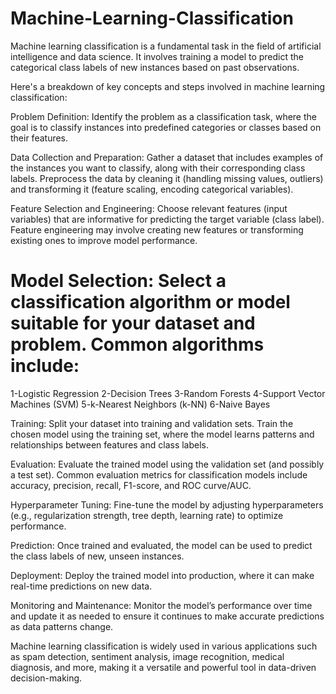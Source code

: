 # Machine-Learning-Classification
Machine learning classification is a fundamental task in the field of artificial intelligence and data science. It involves training a model to predict the categorical class labels of new instances based on past observations.

Here's a breakdown of key concepts and steps involved in machine learning classification:

Problem Definition: Identify the problem as a classification task, where the goal is to classify instances into predefined categories or classes based on their features.

Data Collection and Preparation: Gather a dataset that includes examples of the instances you want to classify, along with their corresponding class labels. Preprocess the data by cleaning it (handling missing values, outliers) and transforming it (feature scaling, encoding categorical variables).

Feature Selection and Engineering: Choose relevant features (input variables) that are informative for predicting the target variable (class label). Feature engineering may involve creating new features or transforming existing ones to improve model performance.

# Model Selection: Select a classification algorithm or model suitable for your dataset and problem. Common algorithms include:

1-Logistic Regression
2-Decision Trees
3-Random Forests
4-Support Vector Machines (SVM)
5-k-Nearest Neighbors (k-NN)
6-Naive Bayes

Training: Split your dataset into training and validation sets. Train the chosen model using the training set, where the model learns patterns and relationships between features and class labels.

Evaluation: Evaluate the trained model using the validation set (and possibly a test set). Common evaluation metrics for classification models include accuracy, precision, recall, F1-score, and ROC curve/AUC.

Hyperparameter Tuning: Fine-tune the model by adjusting hyperparameters (e.g., regularization strength, tree depth, learning rate) to optimize performance.

Prediction: Once trained and evaluated, the model can be used to predict the class labels of new, unseen instances.

Deployment: Deploy the trained model into production, where it can make real-time predictions on new data.

Monitoring and Maintenance: Monitor the model’s performance over time and update it as needed to ensure it continues to make accurate predictions as data patterns change.

Machine learning classification is widely used in various applications such as spam detection, sentiment analysis, image recognition, medical diagnosis, and more, making it a versatile and powerful tool in data-driven decision-making.
